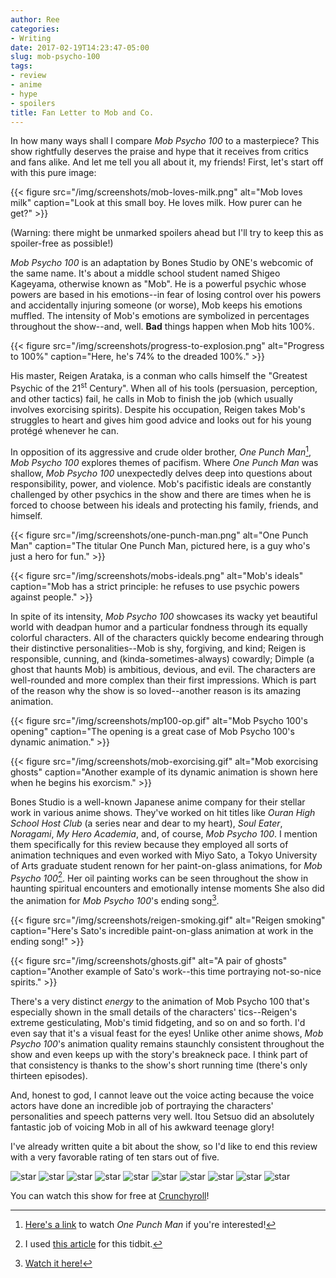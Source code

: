 ```yaml
---
author: Ree
categories:
- Writing
date: 2017-02-19T14:23:47-05:00
slug: mob-psycho-100
tags:
- review
- anime
- hype
- spoilers
title: Fan Letter to Mob and Co.
---
```


In how many ways shall I compare *Mob Psycho 100* to a masterpiece? This show rightfully deserves the praise and hype that it receives from critics and fans alike. And let me tell you all about it, my friends! First, let's start off with this pure image:

{{< figure src="/img/screenshots/mob-loves-milk.png" alt="Mob loves milk" caption="Look at this small boy. He loves milk. How purer can he get?" >}}

(Warning: there might be unmarked spoilers ahead but I'll try to keep this as spoiler-free as possible!)

<!--more-->

*Mob Psycho 100* is an adaptation by Bones Studio by ONE's webcomic of the same name. It's about a middle school student named Shigeo Kageyama, otherwise known as "Mob". He is a powerful psychic whose powers are based in his emotions--in fear of losing control over his powers and accidentally injuring someone (or worse), Mob keeps his emotions muffled. The intensity of Mob's emotions are symbolized in percentages throughout the show--and, well. **Bad** things happen when Mob hits 100%.

{{< figure src="/img/screenshots/progress-to-explosion.png" alt="Progress to 100%" caption="Here, he's 74% to the dreaded 100%." >}}

His master, Reigen Arataka, is a conman who calls himself the "Greatest Psychic of the 21<sup>st</sup> Century". When all of his tools (persuasion, perception, and other tactics) fail, he calls in Mob to finish the job (which usually involves exorcising spirits). Despite his occupation, Reigen takes Mob's struggles to heart and gives him good advice and looks out for his young protégé whenever he can.

In opposition of its aggressive and crude older brother, *One Punch Man*[^1], *Mob Psycho 100* explores themes of pacifism. Where *One Punch Man* was shallow, *Mob Psycho 100* unexpectedly delves deep into questions about responsibility, power, and violence. Mob's pacifistic ideals are constantly challenged by other psychics in the show and there are times when he is forced to choose between his ideals and protecting his family, friends, and himself.

{{< figure src="/img/screenshots/one-punch-man.png" alt="One Punch Man" caption="The titular One Punch Man, pictured here, is a guy who's just a hero for fun." >}}

{{< figure src="/img/screenshots/mobs-ideals.png" alt="Mob's ideals" caption="Mob has a strict principle: he refuses to use psychic powers against people." >}}

In spite of its intensity, *Mob Psycho 100* showcases its wacky yet beautiful world with deadpan humor and a particular fondness through its equally colorful characters. All of the characters quickly become endearing through their distinctive personalities--Mob is shy, forgiving, and kind; Reigen is responsible, cunning, and (kinda-sometimes-always) cowardly; Dimple (a ghost that haunts Mob) is ambitious, devious, and evil. The characters are well-rounded and more complex than their first impressions. Which is part of the reason why the show is so loved--another reason is its amazing animation.

{{< figure src="/img/screenshots/mp100-op.gif" alt="Mob Psycho 100's opening" caption="The opening is a great case of Mob Psycho 100's dynamic animation." >}}

{{< figure src="/img/screenshots/mob-exorcising.gif" alt="Mob exorcising ghosts" caption="Another example of its dynamic animation is shown here when he begins his exorcism." >}}

Bones Studio is a well-known Japanese anime company for their stellar work in various anime shows. They've worked on hit titles like *Ouran High School Host Club* (a series near and dear to my heart), *Soul Eater*, *Noragami*, *My Hero Academia*, and, of course, *Mob Psycho 100*. I mention them specifically for this review because they employed all sorts of animation techniques and even worked with Miyo Sato, a Tokyo University of Arts graduate student renown for her paint-on-glass animations, for *Mob Psycho 100*[^2]. Her oil painting works can be seen throughout the show in haunting spiritual encounters and emotionally intense moments She also did the animation for *Mob Psycho 100*'s ending song[^3].

{{< figure src="/img/screenshots/reigen-smoking.gif" alt="Reigen smoking" caption="Here's Sato's incredible paint-on-glass animation at work in the ending song!" >}}

{{< figure src="/img/screenshots/ghosts.gif" alt="A pair of ghosts" caption="Another example of Sato's work--this time portraying not-so-nice spirits." >}}

There's a very distinct *energy* to the animation of Mob Psycho 100 that's especially shown in the small details of the characters' tics--Reigen's extreme gesticulating, Mob's timid fidgeting, and so on and so forth. I'd even say that it's a visual feast for the eyes! Unlike other anime shows, *Mob Psycho 100*'s animation quality remains staunchly consistent throughout the show and even keeps up with the story's breakneck pace. I think part of that consistency is thanks to the show's short running time (there's only thirteen episodes).

And, honest to god, I cannot leave out the voice acting because the voice actors have done an incredible job of portraying the characters' personalities and speech patterns very well. Itou Setsuo did an absolutely fantastic job of voicing Mob in all of his awkward teenage glory!

I've already written quite a bit about the show, so I'd like to end this review with a very favorable rating of ten stars out of five.

![star](/img/star.gif) ![star](/img/star.gif) ![star](/img/star.gif) ![star](/img/star.gif) ![star](/img/star.gif) ![star](/img/star.gif) ![star](/img/star.gif) ![star](/img/star.gif) ![star](/img/star.gif) ![star](/img/star.gif)

You can watch this show for free at [Crunchyroll](http://www.crunchyroll.com/mob-psycho-100)!

[^1]: [Here's a link](https://www.hulu.com/onepunch-man) to watch *One Punch Man* if you're interested!
[^2]: I used [this article](http://bit.ly/2kY0qX0) for this tidbit.
[^3]: [Watch it here!](https://www.youtube.com/watch?v=f6y5CYsZldo)

